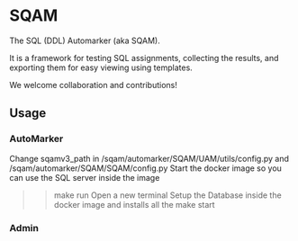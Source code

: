 # SQAM

The SQL (DDL) Automarker (aka SQAM). 

It is a framework for testing SQL assignments,
collecting the results, and exporting them for easy viewing using
templates.

We welcome collaboration and contributions!

## Usage

### AutoMarker
Change sqamv3_path in /sqam/automarker/SQAM/UAM/utils/config.py and /sqam/automarker/SQAM/SQAM/config.py
Start the docker image so you can use the SQL server inside the image
>> make run
Open a new terminal
Setup the Database inside the docker image and installs all the 
>> make start

### Admin
